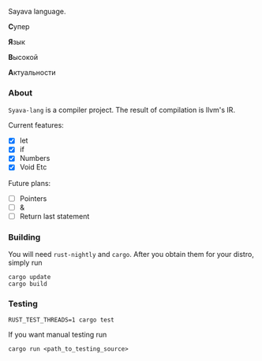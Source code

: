 Sayava language.

**С**упер

**Я**зык

**В**ысокой

**А**ктуальности

### About
`Syava-lang` is a compiler project. The result of compilation is llvm's IR.

Current features:
- [x] let
- [x] if
- [x] Numbers
- [x] Void
Etc

Future plans:
- [ ] Pointers
- [ ] &
- [ ] Return last statement

### Building
You will need `rust-nightly` and `cargo`.
After you obtain them for your distro, simply run
```
cargo update
cargo build
```

### Testing

```
RUST_TEST_THREADS=1 cargo test
```

If you want manual testing run
```
cargo run <path_to_testing_source>
```
